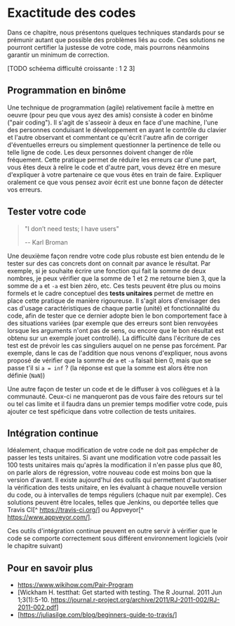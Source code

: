 # Exactitude des codes

Dans ce chapitre, nous présentons quelques techniques standards pour se
prémunir autant que possible des problèmes liés au code. Ces solutions ne
pourront certifier la justesse de votre code, mais pourrons néanmoins garantir
un minimum de correction.
 
[TODO schéema difficulté croissante : 1 2 3]
 
## Programmation en binôme

Une technique de programmation (agile) relativement facile à mettre en oeuvre
(pour peu que vous ayez des amis) consiste à coder en binôme ("pair
coding"). Il s'agit de s'asseoir à deux en face d'une machine, l'une des
personnes conduisant le développement en ayant le contrôle du clavier et
l'autre observant et commentant ce qu'écrit l'autre afin de corriger
d'éventuelles erreurs ou simplement questionner la pertinence de telle ou telle
ligne de code. Les deux personnes doivent changer de rôle fréquement. Cette
pratique permet de réduire les erreurs car d'une part, vous êtes deux à relire
le code et d'autre part, vous devez être en mesure d'expliquer à votre
partenaire ce que vous êtes en train de faire. Expliquer oralement ce que vous
pensez avoir écrit est une bonne façon de détecter vos erreurs.

## Tester votre code

>"I don’t need tests; I have users"
>
>-- Karl Broman

Une deuxième façon rendre votre code plus robuste est bien entendu de le tester
sur des cas concrets dont on connait par avance le résultat. Par exemple, si je
souhaite écrire une fonction qui fait la somme de deux nombres, je peux
vérifier que la somme de 1 et 2 me retourne bien 3, que la somme de `a` et `-a`
est bien zéro, etc. Ces tests peuvent être plus ou moins formels et le cadre
conceptuel des **tests unitaires** permet de mettre en place cette pratique de
manière rigoureuse. Il s'agit alors d'envisager des cas d'usage
caractéristiques de chaque partie (unité) et fonctionnalité du code, afin de
tester que ce dernier adopte bien le bon comportement face à des situations
variées (par exemple que des erreurs sont bien renvoyées lorsque les arguments
n'ont pas de sens, ou encore que le bon résultat est obtenu sur un exemple
jouet controllé). La difficulté dans l'écriture de ces test est de prévoir les
cas singuliers auquel on ne pense pas forcément. Par exemple, dans le cas de
l'addition que nous venons d'expliquer, nous avons proposé de vérifier que la
somme de `a` et `-a` faisait bien 0, mais que se passe t'il si `a = inf` ? (la
réponse est que la somme est alors être non définie (`NaN`))

Une autre façon de tester un code et de le diffuser à vos collègues et à la
communauté. Ceux-ci ne manqueront pas de vous faire des retours sur tel ou tel
cas limite et il faudra dans un premier temps modifier votre code, puis ajouter
ce test spéficique dans votre collection de tests unitaires.



## Intégration continue

Idéalement, chaque modification de votre code ne doit pas empêcher de passer
les tests unitaires. Si avant une modification votre code passait les 100 tests
unitaires mais qu'après la modification il n'en passe plus que 80, on parle
alors de régression, votre nouveau code est moins bon que la version d'avant.
Il existe aujourd'hui des outils qui permettent d'automatiser la vérification
des tests unitaire, en les évaluant à chaque nouvelle version du code, ou à
intervalles de temps réguliers (chaque nuit par exemple). Ces solutions peuvent
être locales, telles que Jenkins, ou deportée telles que Travis CI[^
https://travis-ci.org/] ou Appveyor[^ https://www.appveyor.com/].

Ces outils d'intégration continue peuvent en outre servir à vérifier que le
code se comporte correctement sous différent environnement logiciels (voir le
chapitre suivant)

## Pour en savoir plus 

 - https://www.wikihow.com/Pair-Program
 - [Wickham H. testthat: Get started with testing. The R Journal. 2011 Jun 1;3(1):5-10. https://journal.r-project.org/archive/2011/RJ-2011-002/RJ-2011-002.pdf]
 - [https://juliasilge.com/blog/beginners-guide-to-travis/]
